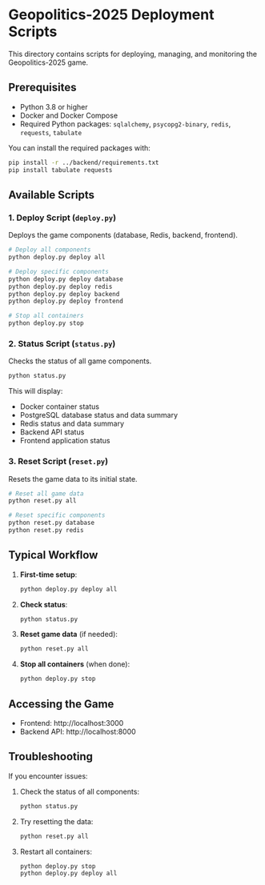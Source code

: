 # Geopolitics-2025 Deployment Scripts

This directory contains scripts for deploying, managing, and monitoring the Geopolitics-2025 game.

## Prerequisites

- Python 3.8 or higher
- Docker and Docker Compose
- Required Python packages: `sqlalchemy`, `psycopg2-binary`, `redis`, `requests`, `tabulate`

You can install the required packages with:

```bash
pip install -r ../backend/requirements.txt
pip install tabulate requests
```

## Available Scripts

### 1. Deploy Script (`deploy.py`)

Deploys the game components (database, Redis, backend, frontend).

```bash
# Deploy all components
python deploy.py deploy all

# Deploy specific components
python deploy.py deploy database
python deploy.py deploy redis
python deploy.py deploy backend
python deploy.py deploy frontend

# Stop all containers
python deploy.py stop
```

### 2. Status Script (`status.py`)

Checks the status of all game components.

```bash
python status.py
```

This will display:

- Docker container status
- PostgreSQL database status and data summary
- Redis status and data summary
- Backend API status
- Frontend application status

### 3. Reset Script (`reset.py`)

Resets the game data to its initial state.

```bash
# Reset all game data
python reset.py all

# Reset specific components
python reset.py database
python reset.py redis
```

## Typical Workflow

1. **First-time setup**:

   ```bash
   python deploy.py deploy all
   ```

2. **Check status**:

   ```bash
   python status.py
   ```

3. **Reset game data** (if needed):

   ```bash
   python reset.py all
   ```

4. **Stop all containers** (when done):
   ```bash
   python deploy.py stop
   ```

## Accessing the Game

- Frontend: http://localhost:3000
- Backend API: http://localhost:8000

## Troubleshooting

If you encounter issues:

1. Check the status of all components:

   ```bash
   python status.py
   ```

2. Try resetting the data:

   ```bash
   python reset.py all
   ```

3. Restart all containers:
   ```bash
   python deploy.py stop
   python deploy.py deploy all
   ```
